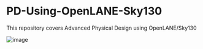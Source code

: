 # PD-Using-OpenLANE-Sky130
This repository covers Advanced Physical Design using OpenLANE/Sky130

![image](https://user-images.githubusercontent.com/67575543/155361201-5dde3a96-9e05-4397-a5a3-0f569eda8205.png)
